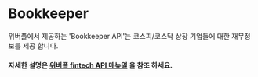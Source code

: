 # Bookkeeper

 위버플에서 제공하는 'Bookkeeper API'는 코스피/코스닥 상장 기업들에 대한 재무정보를 제공 합니다.

#### 자세한 설명은 [위버플  fintech API 매뉴얼](https://developers.koscom.co.kr/resources/documentation/Uberple%20Fintech%20API_sandbox.pdf) 을 참조 하세요.

